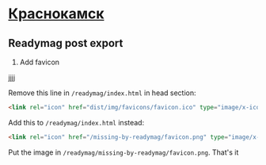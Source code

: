 # [Краснокамск](https://krasnokamsk.unit4.io)

## Readymag post export

1. Add favicon

jjjj

Remove this line in `/readymag/index.html` in head section:

```html
<link rel="icon" href="dist/img/favicons/favicon.ico" type="image/x-icon"/>
```

Add this to `/readymag/index.html` instead:

```html
<link rel="icon" href="/missing-by-readymag/favicon.png" type="image/x-icon" />
```

Put the image in `/readymag/missing-by-readymag/favicon.png`. That's it

